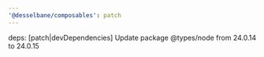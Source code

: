 ```yaml
---
'@desselbane/composables': patch
---
```


deps: [patch|devDependencies] Update package @types/node from 24.0.14 to 24.0.15
